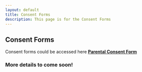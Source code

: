 ```yaml
---
layout: default
title: Consent Forms
description: This page is for the Consent Forms
---
```

## Consent Forms
Consent forms could be accessed here [**Parental Consent Form**](/assets/forms/Parental_Guardian_Consent_Form.pdf)

### More details to come soon!